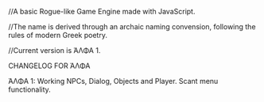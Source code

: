 //A basic Rogue-like Game Engine made with JavaScript.

//The name is derived through an archaic naming convension, following the rules of modern Greek poetry.

//Current version is ΆΛΦΑ 1.

CHANGELOG FOR ΆΛΦΑ

ΆΛΦΑ 1: 
    Working NPCs, Dialog, Objects and Player.
    Scant menu functionality.